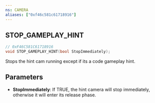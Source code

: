 ```yaml
---
ns: CAMERA
aliases: ["0xf46c581c61718916"]
---
```

## STOP_GAMEPLAY_HINT

```c
// 0xF46C581C61718916
void STOP_GAMEPLAY_HINT(bool StopImmediately);
```

Stops the hint cam running except if its a code gameplay hint.


## Parameters
* **StopImmediately**: If TRUE, the hint camera will stop immediately, otherwise it will enter its release phase.
